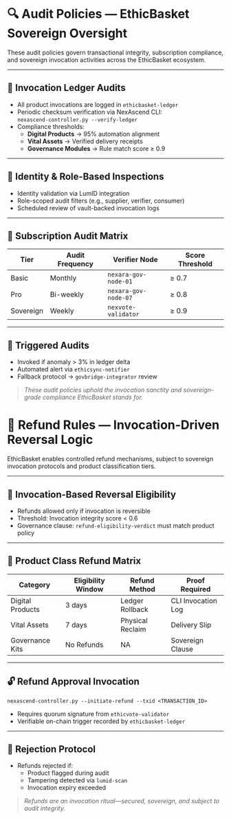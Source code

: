 # 🔍 Audit Policies — EthicBasket Sovereign Oversight

These audit policies govern transactional integrity, subscription compliance, and sovereign invocation activities across the EthicBasket ecosystem.

---

## 🧮 Invocation Ledger Audits

- All product invocations are logged in `ethicbasket-ledger`
- Periodic checksum verification via NexAscend CLI:  
  `nexascend-controller.py --verify-ledger`
- Compliance thresholds: 
  - **Digital Products** → 95% automation alignment
  - **Vital Assets** → Verified delivery receipts
  - **Governance Modules** → Rule match score ≥ 0.9

---

## 🔐 Identity & Role-Based Inspections

- Identity validation via LumID integration
- Role-scoped audit filters (e.g., supplier, verifier, consumer)
- Scheduled review of vault-backed invocation logs

---

## 🧾 Subscription Audit Matrix

| Tier      | Audit Frequency | Verifier Node       | Score Threshold |
|-----------|------------------|---------------------|-----------------|
| Basic     | Monthly          | `nexara-gov-node-01`| ≥ 0.7           |
| Pro       | Bi-weekly        | `nexara-gov-node-07`| ≥ 0.8           |
| Sovereign | Weekly           | `nexvote-validator` | ≥ 0.9           |

---

## 🚨 Triggered Audits

- Invoked if anomaly > 3% in ledger delta
- Automated alert via `ethicsync-notifier`
- Fallback protocol → `govbridge-integrator` review

> _These audit policies uphold the invocation sanctity and sovereign-grade compliance EthicBasket stands for._


# 💸 Refund Rules — Invocation-Driven Reversal Logic

EthicBasket enables controlled refund mechanisms, subject to sovereign invocation protocols and product classification tiers.

---

## 🔁 Invocation-Based Reversal Eligibility

- Refunds allowed only if invocation is reversible
- Threshold: Invocation integrity score < 0.6
- Governance clause: `refund-eligibility-verdict` must match product policy

---

## 🧩 Product Class Refund Matrix

| Category         | Eligibility Window | Refund Method      | Proof Required     |
|------------------|--------------------|---------------------|--------------------|
| Digital Products | 3 days             | Ledger Rollback     | CLI Invocation Log |
| Vital Assets     | 7 days             | Physical Reclaim    | Delivery Slip      |
| Governance Kits  | No Refunds         | NA                  | Sovereign Clause   |

---

## 🔓 Refund Approval Invocation

```
nexascend-controller.py --initiate-refund --txid <TRANSACTION_ID>
```

- Requires quorum signature from `ethicvote-validator`
- Verifiable on-chain trigger recorded by `ethicbasket-ledger`

---

## 🛑 Rejection Protocol

- Refunds rejected if:
  - Product flagged during audit
  - Tampering detected via `lumid-scan`
  - Invocation expiry exceeded

> _Refunds are an invocation ritual—secured, sovereign, and subject to audit integrity._

